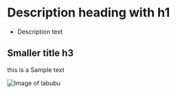 # Description heading with h1
- Description text

## Smaller title h3
this is a Sample text

![Image of labubu](https://external-content.duckduckgo.com/iu/?u=https%3A%2F%2Fprod-eurasian-res.popmart.com%2Fdefault%2F1_NI0jRK7JpO_1200x1200.jpg&f=1&nofb=1&ipt=a69b4c324c2cf64947539869392b326638e0629e0d0d845c9c01e3ba13d8e3ef)

